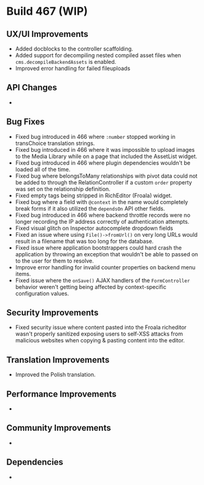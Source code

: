 # Build 467 (WIP)

## UX/UI Improvements
- Added docblocks to the controller scaffolding.
- Added support for decompiling nested compiled asset files when `cms.decompileBackendAssets` is enabled.
- Improved error handling for failed fileuploads

## API Changes
-

## Bug Fixes
- Fixed bug introduced in 466 where `:number` stopped working in transChoice translation strings.
- Fixed bug introduced in 466 where it was impossible to upload images to the Media Library while on a page that included the AssetList widget.
- Fixed bug introduced in 466 where plugin dependencies wouldn't be loaded all of the time.
- Fixed bug where belongsToMany relationships with pivot data could not be added to through the RelationController if a custom `order` property was set on the relationship definition.
- Fixed empty tags being stripped in RichEditor (Froala) widget.
- Fixed bug where a field with `@context` in the name would completely break forms if it also utilized the `dependsOn` API other fields.
- Fixed bug introduced in 466 where backend throttle records were no longer recording the IP address correctly of authentication attempts.
- Fixed visual glitch on Inspector autocomplete dropdown fields
- Fixed an issue where using `File()->fromUrl()` on very long URLs would result in a filename that was too long for the database.
- Fixed issue where application bootstrappers could hard crash the application by throwing an exception that wouldn't be able to passed on to the user for them to resolve.
- Improve error handling for invalid counter properties on backend menu items.
- Fixed issue where the `onSave()` AJAX handlers of the `FormController` behavior weren't getting being affected by context-specific configuration values.

## Security Improvements
- Fixed security issue where content pasted into the Froala richeditor wasn't properly sanitized exposing users to self-XSS attacks from malicious websites when copying & pasting content into the editor.

## Translation Improvements
- Improved the Polish translation.

## Performance Improvements
-

## Community Improvements
-

## Dependencies
-
